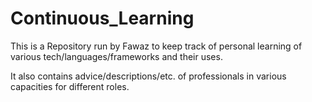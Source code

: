 # Continuous_Learning

This is a Repository run by Fawaz to keep track of personal learning of various tech/languages/frameworks and their uses. 

It also contains advice/descriptions/etc. of professionals in various capacities for different roles.

